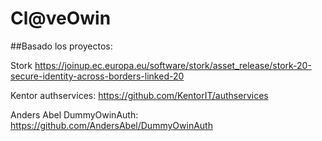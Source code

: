 # Cl@veOwin

##Basado los proyectos:  

Stork https://joinup.ec.europa.eu/software/stork/asset_release/stork-20-secure-identity-across-borders-linked-20

Kentor  authservices: https://github.com/KentorIT/authservices

Anders Abel DummyOwinAuth: https://github.com/AndersAbel/DummyOwinAuth
